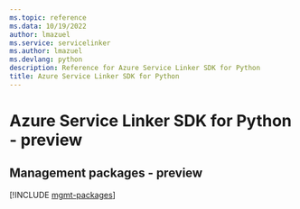 ```yaml
---
ms.topic: reference
ms.data: 10/19/2022
author: lmazuel
ms.service: servicelinker
ms.author: lmazuel
ms.devlang: python
description: Reference for Azure Service Linker SDK for Python
title: Azure Service Linker SDK for Python
---
```

# Azure Service Linker SDK for Python - preview

## Management packages - preview
[!INCLUDE [mgmt-packages](service-linker-mgmt-index.md)]